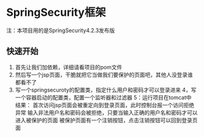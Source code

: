 # SpringSecurity框架

注：本项目用的是SpringSecurity4.2.3发布版

## 快速开始

1. 首先让我们加依赖，详细请看项目的pom文件
2. ​然后写一个jsp页面，干脆就把它当做我们要保护的页面吧，其他人没登录谁都看不了
3. 写一个springsecuroty的配置类，指定什么用户和密码才可以登录进来
4，写一个容器启动的配置类，配置一个监听器和过滤器
5：运行项目在tomcat中
结果：
首次访问jsp页面会被重定向到登录页面，此时控制台报一个访问拒绝异常
输入非法用户名和密码会被拒绝，只要当输入正确的用户名和密码才可以进入被保护的页面
被保护页面有一个注销按钮，点击注销按钮可以回到登录页面
